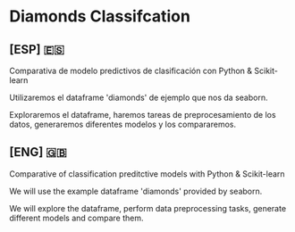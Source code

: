 # Diamonds Classifcation

## [ESP] 🇪🇸
Comparativa de modelo predictivos de clasificación con Python & Scikit-learn

Utilizaremos el dataframe 'diamonds' de ejemplo que nos da seaborn.

Exploraremos el dataframe, haremos tareas de preprocesamiento de los datos, generaremos diferentes modelos y los compararemos.

## [ENG] 🇬🇧
Comparative of classification preditctive models with Python & Scikit-learn

We will use the example dataframe 'diamonds' provided by seaborn.

We will explore the dataframe, perform data preprocessing tasks, generate different models and compare them.
